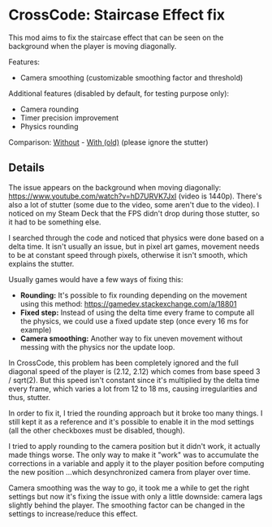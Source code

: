 # CrossCode: Staircase Effect fix

This mod aims to fix the staircase effect that can be seen on the background when the player is moving diagonally.

Features:
- Camera smoothing (customizable smoothing factor and threshold)

Additional features (disabled by default, for testing purpose only):
- Camera rounding
- Timer precision improvement
- Physics rounding

Comparison: [Without](https://www.youtube.com/watch?v=hD7URVK7JxI) - [With (old)](https://www.youtube.com/watch?v=4fN0hv-uQDo) (please ignore the stutter)

## Details

The issue appears on the background when moving diagonally: https://www.youtube.com/watch?v=hD7URVK7JxI (video is 1440p).
There's also a lot of stutter (some due to the video, some aren't due to the video).
I noticed on my Steam Deck that the FPS didn't drop during those stutter, so it had to be something else. 

I searched through the code and noticed that physics were done based on a delta time.
It isn't usually an issue, but in pixel art games, movement needs to be at constant speed through pixels, otherwise it isn't smooth, which explains the stutter.

Usually games would have a few ways of fixing this:
- **Rounding:** It's possible to fix rounding depending on the movement using this method: https://gamedev.stackexchange.com/a/18801
- **Fixed step:** Instead of using the delta time every frame to compute all the physics, we could use a fixed update step (once every 16 ms for example)
- **Camera smoothing:** Another way to fix uneven movement without messing with the physics nor the update loop.

In CrossCode, this problem has been completely ignored and the full diagonal speed of the player is (2.12, 2.12) which comes from base speed 3 / sqrt(2).
But this speed isn't constant since it's multiplied by the delta time every frame, which varies a lot from 12 to 18 ms, causing irregularities and thus, stutter.

In order to fix it, I tried the rounding approach but it broke too many things.
I still kept it as a reference and it's possible to enable it in the mod settings (all the other checkboxes must be disabled, though).

I tried to apply rounding to the camera position but it didn't work, it actually made things worse.
The only way to make it "work" was to accumulate the corrections in a variable and apply it to the player position before computing the new position
...which desynchronized camera from player over time.

Camera smoothing was the way to go, it took me a while to get the right settings but now it's fixing the issue with only a little downside: camera lags slightly behind the player.
The smoothing factor can be changed in the settings to increase/reduce this effect.
